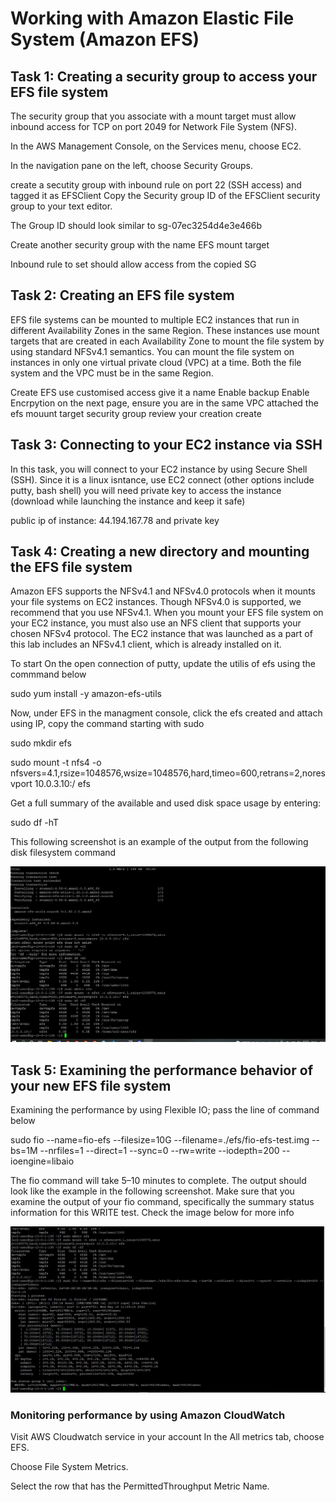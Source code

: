  # Working with Amazon Elastic File System (Amazon EFS)

## Task 1: Creating a security group to access your EFS file system

The security group that you associate with a mount target must allow inbound access for TCP on port 2049 for Network File System (NFS). <!-- This is the security group that to be created, configure, and attach to  EFS mount targets. -->


In the AWS Management Console, on the Services menu, choose EC2.

In the navigation pane on the left, choose Security Groups.

create a secutity group with inbound rule on port 22 (SSH access) and tagged it as EFSClient
Copy the Security group ID of the EFSClient security group to your text editor.

The Group ID should look similar to sg-07ec3254d4e3e466b

Create another security group with the name EFS mount target

Inbound rule to set should allow access from the copied SG


## Task 2: Creating an EFS file system

EFS file systems can be mounted to multiple EC2 instances that run in different Availability Zones in the same Region. These instances use mount targets that are created in each Availability Zone to mount the file system by using standard NFSv4.1 semantics. You can mount the file system on instances in only one virtual private cloud (VPC) at a time. Both the file system and the VPC must be in the same Region.



Create EFS
use customised access
give it a name
Enable backup
Enable Encrpytion
on the next page, 
ensure you are in the same VPC
attached the efs mouunt target security group
review your creation
create


## Task 3: Connecting to your EC2 instance via SSH

In this task, you will connect to your EC2 instance by using Secure Shell (SSH).
Since it is a linux isntance, use EC2 connect (other options include putty, bash shell)
you will need private key to access the instance (download while launching the instance and keep it safe)

public ip of instance: 44.194.167.78
and private key

## Task 4: Creating a new directory and mounting the EFS file system

Amazon EFS supports the NFSv4.1 and NFSv4.0 protocols when it mounts your file systems on EC2 instances. Though NFSv4.0 is supported, we recommend that you use NFSv4.1. When you mount your EFS file system on your EC2 instance, you must also use an NFS client that supports your chosen NFSv4 protocol. The EC2 instance that was launched as a part of this lab includes an NFSv4.1 client, which is already installed on it.

To start
On the open connection of putty, update the utilis of efs using the commmand below

sudo yum install -y amazon-efs-utils

Now, under EFS in the managment console, click the efs created and attach using IP, copy the command starting with sudo

sudo mkdir efs

sudo mount -t nfs4 -o nfsvers=4.1,rsize=1048576,wsize=1048576,hard,timeo=600,retrans=2,noresvport 10.0.3.10:/ efs

Get a full summary of the available and used disk space usage by entering:

sudo df -hT

This following screenshot is an example of the output from the following disk filesystem command

![efs](/labwork/efs.png)


## Task 5: Examining the performance behavior of your new EFS file system

Examining the performance by using Flexible IO; pass the line of command below
 <!--Flexible IO (fio) is a synthetic I/O benchmarking utility for Linux. It is used to benchmark and test Linux I/O subsystems. During boot, fio was automatically installed on your EC2 instance. -->


sudo fio --name=fio-efs --filesize=10G --filename=./efs/fio-efs-test.img --bs=1M --nrfiles=1 --direct=1 --sync=0 --rw=write --iodepth=200 --ioengine=libaio


The fio command will take 5–10 minutes to complete. The output should look like the example in the following screenshot. Make sure that you examine the output of your fio command, specifically the summary status information for this WRITE test. Check the image below for more info

![efs2](/labwork/efs_2.JPG)

### Monitoring performance by using Amazon CloudWatch
Visit AWS Cloudwatch service in your account
In the All metrics tab, choose EFS.

Choose File System Metrics.

Select the row that has the PermittedThroughput Metric Name.

 <!-- You might need to wait 2–3 minutes and refresh the screen several times before all available metrics, including PermittedThroughput, calculate and populate.-->

 <!-- The throughput of Amazon EFS scales as the file system grows. File-based workloads are typically spiky. They drive high levels of throughput for short periods of time, and low levels of throughput the rest of the time. Because of this behavior, Amazon EFS is designed to burst to high throughput levels for periods of time. All file systems, regardless of size, can burst to 100 MiB/s of throughput. For more information about performance characteristics of your EFS file system, see the official Amazon Elastic File System documentation.-->



